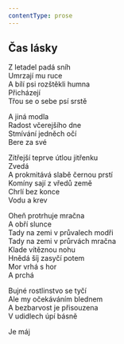 ```yaml
---
contentType: prose
---
```


## Čas lásky

Z letadel padá sníh  
Umrzají mu ruce  
A bílí psi rozštěkli humna  
Přicházejí  
Třou se o sebe psí srstě

A jiná modla  
Radost včerejšího dne  
Stmívání jedněch očí  
Bere za své

Zítřejší teprve útlou jitřenku  
Zvedá  
A prokmitává slabě černou prstí  
Komíny sají z vředů země  
Chrlí bez konce  
Vodu a krev

Oheň protrhuje mračna  
A obří slunce  
Tady na zemi v průvalech modři  
Tady na zemi v průrvách mračna  
Klade vítěznou nohu  
Hnědá šíj zasyčí potem  
Mor vrhá s hor  
A prchá

Bujné rostlinstvo se tyčí  
Ale my očekáváním blednem  
A bezbarvost je přisouzena  
V udidlech úpí básně

Je máj
